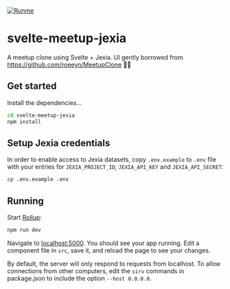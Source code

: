 [![Runme](https://svc.runme.io/static/button.svg)](http://runme.io/run?app_id=75b43e98-0f17-47e8-b1af-38a5a2ad5180)

# svelte-meetup-jexia
A meetup clone using Svelte + Jexia. UI gently borrowed from https://github.com/roeeyn/MeetupClone ✌🏼

## Get started
Install the dependencies...

```bash
cd svelte-meetup-jexia
npm install
```

## Setup Jexia credentials
In order to enable access to Jexia datasets, copy `.env.example` to `.env` file with your entries for `JEXIA_PROJECT_ID`, `JEXIA_API_KEY` and `JEXIA_API_SECRET`:

```bash
cp .env.example .env
```

## Running
Start [Rollup](https://rollupjs.org):

```bash
npm run dev
```

Navigate to [localhost:5000](http://localhost:5000). You should see your app running. Edit a component file in `src`, save it, and reload the page to see your changes.

By default, the server will only respond to requests from localhost. To allow connections from other computers, edit the `sirv` commands in package.json to include the option `--host 0.0.0.0`.

